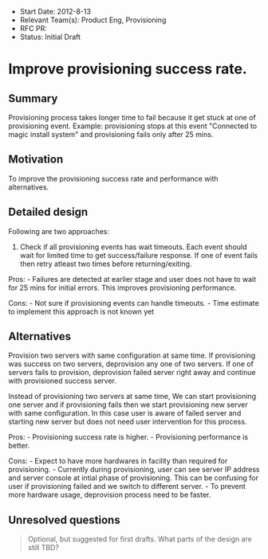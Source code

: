 - Start Date: 2012-8-13
- Relevant Team(s): Product Eng, Provisioning
- RFC PR: 
- Status: Initial Draft

# Improve provisioning success rate.

## Summary

Provisioning process takes longer time to fail because it get stuck at one of provisioning event. Example: provisioning stops at this event "Connected to magic install system" and provisioning fails only after 25 mins.

## Motivation

To improve the provisioning success rate and performance with alternatives.

## Detailed design

Following are two approaches:

1. Check if all provisioning events has wait timeouts. Each event should wait for limited time to get success/failure response. If one of event fails then retry atleast two times before returning/exiting.

Pros: 
    - Failures are detected at earlier stage and user does not have to wait for 25 mins for initial errors. This improves provisioning performance.
      
Cons: 
    - Not sure if provisioning events can handle timeouts.
    - Time estimate to implement this approach is not known yet

## Alternatives

Provision two servers with same configuration at same time. If provisioning was success on two servers, deprovision any one of two servers. If one of servers fails to provision, deprovision failed server right away and continue with provisioned success server.

Instead of provisioning two servers at same time, We can start provisioning one server and if provisioning fails then we start provisioning new server with same configuration. In this case user is aware of failed server and starting new server but does not need user intervention for this process.

Pros:
    - Provisioning success rate is higher.
    - Provisioning performance is better.

Cons:
    - Expect to have more hardwares in facility than required for provisioning.
    - Currently during provisioning, user can see server IP address and server console at intial phase of provisioning. This can be confusing for user if provisioning failed and we switch to different server.
    - To prevent more hardware usage, deprovision process need to be faster.

## Unresolved questions

> Optional, but suggested for first drafts.
> What parts of the design are still TBD?

